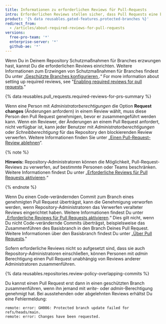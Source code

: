 ```yaml
---
title: Informationen zu erforderlichen Reviews für Pull-Requests
intro: Erforderlichen Reviews stellen sicher, dass Pull Requests eine bestimmte Anzahl von genehmigenden Reviews erhalten, bevor Mitarbeiter Änderungen an einem geschützten Branch vornehmen können.
product: '{% data reusables.gated-features.protected-branches %}'
redirect_from:
  - /articles/about-required-reviews-for-pull-requests
versions:
  free-pro-team: '*'
  enterprise-server: '*'
  github-ae: '*'
---
```


Wenn Du in Deinem Repository Schutzmaßnahmen für Branches erzwungen hast, kannst Du die erforderlichen Reviews einrichten. Weitere Informationen zum Erzwingen von Schutzmaßnahmen für Branches findest Du unter „[Geschützte Branches konfigurieren ](/articles/configuring-protected-branches/).“ For more information about setting up required reviews, see "[Enabling required reviews for pull requests](/articles/enabling-required-reviews-for-pull-requests)."

{% data reusables.pull_requests.required-reviews-for-prs-summary %}

Wenn eine Person mit *Administratorberechtigungen* die Option **Request changes** (Änderungen anfordern) in einem Review wählt, muss diese Person den Pull Request genehmigen, bevor er zusammengeführt werden kann. Wenn ein Reviewer, der Änderungen an einem Pull Request anfordert, nicht verfügbar ist, kann jeder Benutzer mit *Administratorberechtigungen* oder *Schreibberechtigung* für das Repository den blockierenden Review verwerfen. Weitere Informationen finden Sie unter „[Einen Pull-Request-Review ablehnen](/articles/dismissing-a-pull-request-review)“.

{% note %}

**Hinweis:** Repository-Administratoren können die Möglichkeit, Pull-Request-Reviews zu verwerfen, auf bestimmte Personen oder Teams beschränken. Weitere Informationen findest Du unter „[Erforderliche Reviews für Pull Requests aktivieren](/articles/enabling-required-reviews-for-pull-requests).“

{% endnote %}

Wenn Du einen Code-verändernden Commit zum Branch eines genehmigten Pull Request überträgst, kann die Genehmigung verworfen werden, wenn Repository-Administratoren das Verwerfen veralteter Reviews eingerichtet haben. Weitere Informationen findest Du unter „[Erforderliche Reviews für Pull Requests aktivieren](/articles/enabling-required-reviews-for-pull-requests).“ Dies gilt nicht, wenn Du nicht Code-verändernde Commits überträgst, beispielsweise das Zusammenführen des Basisbranch in den Branch Deines Pull Request. Weitere Informationen über den Basisbranch findest Du unter „[Über Pull Requests](/articles/about-pull-requests)."

Sofern erforderliche Reviews nicht so aufgesetzt sind, dass sie auch Repository-Administratoren einschließen, können Personen mit *admin* Berechtigung einen Pull Request unabhängig von Reviews anderer Administratoren zusammenführen.

{% data reusables.repositories.review-policy-overlapping-commits %}

Du kannst einen Pull Request erst dann in einen geschützten Branch zusammenführen, wenn ihn jemand mit *write*- oder *admin*-Berechtigung genehmigt hat. Bei ausstehenden oder abgelehnten Reviews erhältst Du eine Fehlermeldung:

```shell
remote: error: GH006: Protected branch update failed for refs/heads/main.
remote: error: Changes have been requested.
```
